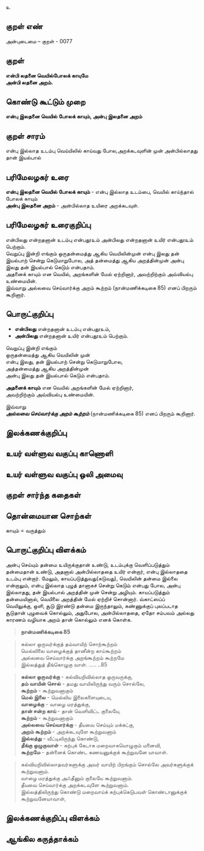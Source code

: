 உ

## குறள் எண் 

அன்புடைமை – குறள் - 0077  

## குறள் 

**என்பி லதனை வெயில்போலக் காயுமே  
அன்பி லதனை அறம்.** 

## கொண்டு கூட்டும் முறை

**என்பு இலதனை வெயில் போலக் காயும், அன்பு இலதனை அறம்**  

## குறள் சாரம் 

என்பு  இல்லாத உடம்பு வெய்யிலில் காய்வது போல,அறக்கடவுளின் முன் அன்பில்லாதது தான் இயல்பால் 

## பரிமேலழகர் உரை

**என்பு இலதனை வெயில் போலக் காயும்** - என்பு இல்லாத உடம்பை, வெயில் காய்ந்தால் போலக் காயும்  
**அன்பு இலதனை அறம்** - அன்பில்லாத உயிரை அறக்கடவுள்.  

## பரிமேலழகர் உரைகுறிப்பு   

என்பிலது என்றதனான் உடம்பு என்பதூஉம் அன்பிலது என்றதனான் உயிர் என்பதூஉம் பெற்றாம்.  
வெறுப்பு இன்றி எங்கும் ஒருதன்மைத்து ஆகிய வெயிலின்முன் என்பு இலது தன் இயல்பாற் சென்று கெடுமாறுபோல, அத் தன்மைத்து ஆகிய அறத்தின்முன் அன்பு இலது தன் இயல்பால் கெடும் என்பதாம்.  
அதனைக் காயும் என வெயில், அறங்களின் மேல் ஏற்றினார், அவற்றிற்கும் அவ்வியல்பு உண்மையின்.  
இவ்வாறு அல்லவை செய்வார்க்கு அறம் கூற்றம் (நான்மணிக்கடிகை 85) எனப் பிறரும் கூறினார்.  

## பொருட்குறிப்பு 

* **என்பிலது** என்றதனான் உடம்பு என்பதூஉம்,  
* **அன்பிலது** என்றதனான் உயிர் என்பதூஉம் பெற்றாம்.  

வெறுப்பு இன்றி எங்கும்   
ஒருதன்மைத்து ஆகிய வெயிலின் முன்  
என்பு இலது, தன் இயல்பாற் சென்று கெடுமாறுபோல,  
அத்தன்மைத்து ஆகிய அறத்தின்முன்  
அன்பு இலது 
தன் இயல்பால் கெடும் என்பதாம். 

**அதனைக் காயும்** என வெயில் அறங்களின் மேல் ஏற்றினார்,  
அவற்றிற்கும் அவ்வியல்பு உண்மையின்.  

இவ்வாறு  
_**அல்லவை செய்வார்க்கு அறம் கூற்றம்**_ (நான்மணிக்கடிகை 85) எனப் பிறரும் கூறினார்.  

## இலக்கணக்குறிப்பு  


## உயர் வள்ளுவ வகுப்பு காணொளி


## உயர் வள்ளுவ வகுப்பு ஒலி அமைவு 

 
## குறள் சார்ந்த கதைகள் 


## தொன்மையான சொற்கள்

காயும் = வருத்தும்

## பொருட்குறிப்பு விளக்கம்

அன்பு செய்யும் தன்மை உயிருக்குதான் உண்டு, உடம்புக்கு வெளிப்படுத்தும் தன்மைதான் உண்டு, அதனால் அன்பில்லாததை உயிர் என்றார், என்பு இல்லாததை உடம்பு என்றார். மேலும், காயப்படுத்துவது(சுடுவது), வெயிலின் தன்மை இல்லை என்றாலும், என்பு இல்லாத புழுத் தானாகச் சென்று கெடும் என்பது போல, அன்பு இல்லாதது, தன் இயல்பால் அறத்தின் முன் சென்று அழியும். காயப்படுத்தும் தன்மையினால், வெயிலை அறத்தின் மேல் ஏற்றிச் சொன்னார். வ்காட்ஸப்ப்  
வெயிலுக்கு, ஒளி, சூடு இரண்டு தன்மை இருந்தாலும், கண்ணுக்குப் புலப்படாத சூடுதான் புழுவைக் கொல்லும், அதுபோல, அன்பில்லாததை, ஏதோ சம்பவம் அல்லது காரணம் வழியாக அறம் தான்  கொல்லும் எனக் கொள்க.

>**நான்மணிக்கடிகை 85**  

>கல்லா ஒருவர்க்குத் தம்வாயிற் சொற்கூற்றம்  
>மெல்லிலை வாழைக்குத் தானீன்ற காய்கூற்றம்  
>அல்லவை செய்வார்க்கு அறங்கூற்றம் கூற்றமே  
>இல்லத்துத் தீங்கொழுகு வாள். ..... ..85  

>**கல்லா ஒருவர்க்கு** - கல்வியறிவில்லாத ஒருவருக்கு,  
>**தம் வாயின் சொல்** - தமது வாயிலிருந்து வரும் சொல்லே,  
>**கூற்றம்** - கூற்றுவனாகும்  
>**மெல் இலை** - மெல்லிய இலைகளையுடைய,  
>**வாழைக்கு** - வாழை மரத்துக்கு,  
>**தான் ஈன்ற காய்** - தான் வெளிவிட்ட குலையே,  
>**கூற்றம்** - கூற்றுவனாகும்  
>**அல்லவை செய்வார்க்கு** - தீயவை செய்யும் மக்கட்கு,  
>**அறம் கூற்றம்** - அறக்கடவுளே கூற்றுவனாம்  
>**இல்லத்து** - வீட்டிலிருந்து கொண்டு,  
>**தீங்கு ஒழுகுவாள்** - கற்புக் கேடாக மறைவாகயொழுகும் மனைவி,  
>**கூற்றமே** - தன்னைக் கொண்ட கணவனுக்குக் கூற்றுவனே யாவாள்.

>கல்வியறிவில்லாதவர்களுக்கு அவர் வாயிற் பிறங்கும் சொல்லே அவர்களுக்குக் கூற்றுவனாம்.  
>வாழை மரத்துக்கு அஃதீனும் குலையே கூற்றுவனாம்.  
>தீயவை செய்வார்க்கு அறக்கடவுளே கூற்றுவனாம்.  
>இல்லத்திலிருந்து கொண்டு மறைவாய்க் கற்புக்கெடுபவள் கொண்டானுக்குக் கூற்றுவனேயாவாள்,

## இலக்கணக்குறிப்பு விளக்கம்


## ஆங்கில கருத்தாக்கம் 


